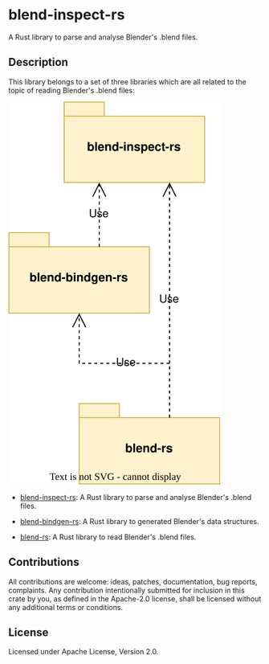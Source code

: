 # blend-inspect-rs

A Rust library to parse and analyse Blender's .blend files.

## Description
This library belongs to a set of three libraries which are all related to the topic of reading Blender's .blend files:

![image info](../overview.svg)

* [blend-inspect-rs](https://crates.io/crates/blend-inspect-rs):
  A Rust library to parse and analyse Blender's .blend files.

* [blend-bindgen-rs](https://crates.io/crates/blend-bindgen-rs):
  A Rust library to generated Blender's data structures.

* [blend-rs](https://crates.io/crates/blend-rs):
  A Rust library to read Blender's .blend files.

## Contributions
All contributions are welcome: ideas, patches, documentation, bug reports, complaints. Any contribution intentionally submitted for inclusion in this crate by you, as defined in the Apache-2.0 license, shall be licensed without any additional terms or conditions.

## License
Licensed under Apache License, Version 2.0.
